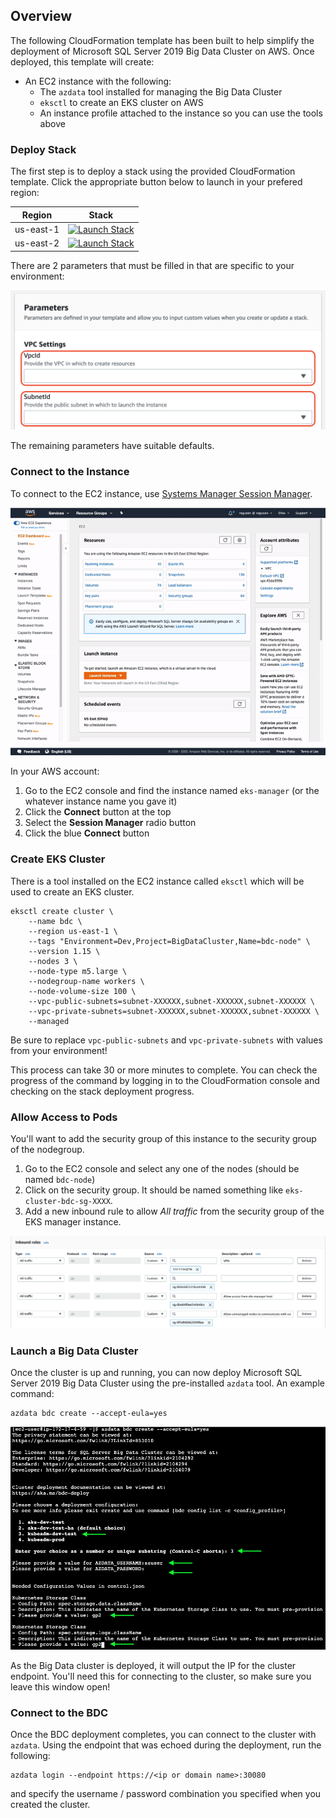 ## Overview

The following CloudFormation template has been built to help simplify the deployment of Microsoft SQL Server 2019 Big Data Cluster on AWS. Once deployed, this template will create:
* An EC2 instance with the following:
  * The `azdata` tool installed for managing the Big Data Cluster
  * `eksctl` to create an EKS cluster on AWS
  * An instance profile attached to the instance so you can use the tools above

 
### Deploy Stack

The first step is to deploy a stack using the provided CloudFormation template. Click the appropriate button below to launch in your prefered region:

| Region    | Stack                                                                                                                                                                                                                                                                                               |
|-----------|-----------------------------------------------------------------------------------------------------------------------------------------------------------------------------------------------------------------------------------------------------------------------------------------------------|
| us-east-1 | [![Launch Stack](https://s3.amazonaws.com/cloudformation-examples/cloudformation-launch-stack.png)](https://console.aws.amazon.com/cloudformation/home?region=us-east-1#/stacks/new?stackName=eks-manager&templateURL=https://ragusan-cloudformation.s3.amazonaws.com/eks-manager.yml) |
| us-east-2 | [![Launch Stack](https://s3.amazonaws.com/cloudformation-examples/cloudformation-launch-stack.png)](https://console.aws.amazon.com/cloudformation/home?region=us-east-2#/stacks/new?stackName=eks-manager&templateURL=https://ragusan-cloudformation.s3.amazonaws.com/eks-manager.yml) |


There are 2 parameters that must be filled in that are specific to your environment:

![Parameters](images/parameters.png)

The remaining parameters have suitable defaults.

### Connect to the Instance

To connect to the EC2 instance, use [Systems Manager Session Manager](https://docs.aws.amazon.com/systems-manager/latest/userguide/session-manager.html).

![Session manager](images/ssm.gif)

In your AWS account:
1) Go to the EC2 console and find the instance named `eks-manager` (or the whatever instance name you gave it) 
2) Click the __Connect__ button at the top
3) Select the __Session Manager__ radio button
4) Click the blue __Connect__ button

### Create EKS Cluster

There is a tool installed on the EC2 instance called `eksctl` which will be used to create an EKS cluster. 

```
eksctl create cluster \
    --name bdc \
    --region us-east-1 \
    --tags "Environment=Dev,Project=BigDataCluster,Name=bdc-node" \
    --version 1.15 \
    --nodes 3 \
    --node-type m5.large \
    --nodegroup-name workers \
    --node-volume-size 100 \
    --vpc-public-subnets=subnet-XXXXXX,subnet-XXXXXX,subnet-XXXXXX \
    --vpc-private-subnets=subnet-XXXXXX,subnet-XXXXXX,subnet-XXXXXX \
    --managed
```

Be sure to replace `vpc-public-subnets` and `vpc-private-subnets` with values from your environment!

This process can take 30 or more minutes to complete. You can check the progress of the command by logging in to the CloudFormation console and checking on the stack deployment progress.

### Allow Access to Pods

You'll want to add the security group of this instance to the security group of the nodegroup. 
1) Go to the EC2 console and select any one of the nodes (should be named `bdc-node`)
2) Click on the security group. It should be named something like `eks-cluster-bdc-sg-XXXX`.
3) Add a new inbound rule to allow *All traffic* from the security group of the EKS manager instance.

![Security Group](images/sg.gif)

### Launch a Big Data Cluster

Once the cluster is up and running, you can now deploy Microsoft SQL Server 2019 Big Data Cluster using the pre-installed `azdata` tool. An example command:

```
azdata bdc create --accept-eula=yes
```
![azdata wizard](images/bdc2.png)

As the Big Data cluster is deployed, it will output the IP for the cluster endpoint. You'll need this for connecting to the cluster, so make sure you leave this window open!

### Connect to the BDC

Once the BDC deployment completes, you can connect to the cluster with `azdata`. Using the endpoint that was echoed during the deployment, run the following:

```
azdata login --endpoint https://<ip or domain name>:30080
```

and specify the username / password combination you specified when you created the cluster.